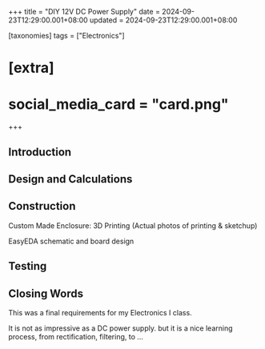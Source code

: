 +++
title = "DIY 12V DC Power Supply"
date = 2024-09-23T12:29:00.001+08:00
updated = 2024-09-23T12:29:00.001+08:00

[taxonomies]
tags = ["Electronics"]

# [extra]
# social_media_card = "card.png"
+++

## Introduction


## Design and Calculations


## Construction

Custom Made Enclosure: 3D Printing (Actual photos of printing & sketchup)

EasyEDA schematic and board design


## Testing


## Closing Words



This was a final requirements for my Electronics I class.


It is not as impressive as a DC power supply. but it is a nice learning process, from rectification, filtering, to ...
